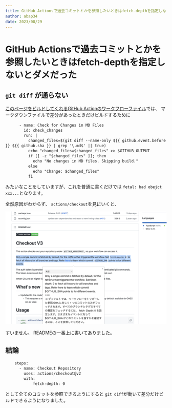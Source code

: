```yaml
---
title: GitHub Actionsで過去コミットとかを参照したいときはfetch-depthを指定しないとダメだった
author: abap34
date: 2023/08/29
---
```


# GitHub Actionsで過去コミットとかを参照したいときはfetch-depthを指定しないとダメだった

## `git diff` が通らない


[このページをビルドしてくれるGitHub Actionのワークフローファイル](https://github.com/abap34/my-site/blob/main/.github/workflows/blog.yml)では、
マークダウンファイルで差分があったときだけビルドするために

```
      - name: Check for Changes in MD Files
        id: check_changes
        run: |
          changed_files=$(git diff --name-only ${{ github.event.before }} ${{ github.sha }} | grep '\.md$' || true)
          echo "changed_files=$changed_files" >> $GITHUB_OUTPUT
          if [[ -z "$changed_files" ]]; then
            echo "No changes in MD files. Skipping build."
          else
            echo "Change: $changed_files"
          fi
```

みたいなことをしていますが、これを普通に書くだけでは
`fetal: bad obejct xxx...`となります。


全然原因がわからず、
`actions/checkout`を見にいくと、


![Alt text](checkout.png)

すいません。 READMEの一番上に書いてありました。

## 結論

```
    steps:
      - name: Checkout Repository
        uses: actions/checkout@v2
        with:
            fetch-depth: 0
```

として全てのコミットを参照できるようにすると
`git diff`が動いて差分だけビルドできるようになりました。
